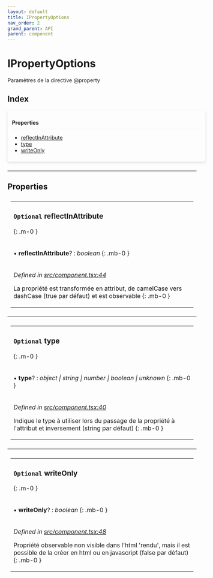 ```yaml
---
layout: default
title: IPropertyOptions
nav_order: 2
grand_parent: API
parent: component
---
```


# IPropertyOptions

Paramètres de la directive @property

## Index


<div style="width: 100%;max-width: 100%;margin-bottom: 1.5rem;border-radius: 4px;box-shadow: 0 1px 2px rgba(0,0,0,0.12), 0 3px 10px rgba(0,0,0,0.08);padding: .5rem .75rem;">
<div style="font-weight:bold;padding: 1rem 0 .5rem;border-bottom: 1px solid rgba(238,235,238,0.5);">
Properties
</div>
<div style="margin-top: 0.5rem;" markdown="1">

* [reflectInAttribute](_component_.ipropertyoptions.md#optional-reflectinattribute)
* [type](_component_.ipropertyoptions.md#optional-type)
* [writeOnly](_component_.ipropertyoptions.md#optional-writeonly)

</div>
</div>

___

## Properties

<table style="padding: 0.5rem;">
<tr>
<td markdown="1">

### `Optional` reflectInAttribute
{: .m-0 }

</td>
</tr>
<tr>
<td markdown="1">

• **reflectInAttribute**? : *boolean*
{: .mb-0 }

</td>
</tr>
<tr>
<td markdown="1">

*Defined in [src/component.tsx:44](https://github.com/NicolasBoyer/wapitis/blob/d619f93/src/component.tsx#L44)*

La propriété est transformée en attribut, de camelCase vers dashCase (true par défaut) et est observable
{: .mb-0 }

</td>
</tr>
</table>

___

<table style="padding: 0.5rem;">
<tr>
<td markdown="1">

### `Optional` type
{: .m-0 }

</td>
</tr>
<tr>
<td markdown="1">

• **type**? : *object \| string \| number \| boolean \| unknown*
{: .mb-0 }

</td>
</tr>
<tr>
<td markdown="1">

*Defined in [src/component.tsx:40](https://github.com/NicolasBoyer/wapitis/blob/d619f93/src/component.tsx#L40)*

Indique le type à utiliser lors du passage de la propriété à l'attribut et inversement (string par défaut)
{: .mb-0 }

</td>
</tr>
</table>

___

<table style="padding: 0.5rem;">
<tr>
<td markdown="1">

### `Optional` writeOnly
{: .m-0 }

</td>
</tr>
<tr>
<td markdown="1">

• **writeOnly**? : *boolean*
{: .mb-0 }

</td>
</tr>
<tr>
<td markdown="1">

*Defined in [src/component.tsx:48](https://github.com/NicolasBoyer/wapitis/blob/d619f93/src/component.tsx#L48)*

Propriété observable non visible dans l'html 'rendu', mais il est possible de la créer en html ou en javascript (false par défaut)
{: .mb-0 }

</td>
</tr>
</table>
